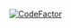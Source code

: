 [![CodeFactor](https://www.codefactor.io/repository/github/cnadcnad/cnadcnad.github.io/badge)](https://www.codefactor.io/repository/github/cnadcnad/cnadcnad.github.io)
